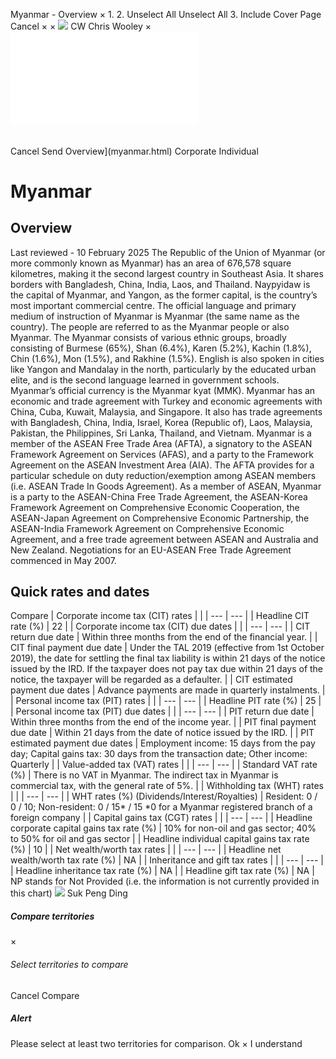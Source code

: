 Myanmar - Overview
×
1.
2.
Unselect All
Unselect All
3.
Include Cover Page
Cancel
×
×
![](-/media/world-wide-tax-summaries/attachments/global---chris-wooley.ashx%3Frev=ac5e5f3223b34096b1afc2a6009c7320&revision=ac5e5f32-23b3-4096-b1af-c2a6009c7320&hash=859B7ADC84DC2CBEC9760E9E6EE7DE6D0A8BFCDF)
CW
Chris Wooley
×
![](myanmar.html)
######
Cancel
Send
Overview](myanmar.html)
Corporate
Individual
# Myanmar
## Overview
Last reviewed - 10 February 2025
The Republic of the Union of Myanmar (or more commonly known as Myanmar) has an area of 676,578 square kilometres, making it the second largest country in Southeast Asia. It shares borders with Bangladesh, China, India, Laos, and Thailand. Naypyidaw is the capital of Myanmar, and Yangon, as the former capital, is the country’s most important commercial centre.
The official language and primary medium of instruction of Myanmar is Myanmar (the same name as the country). The people are referred to as the Myanmar people or also Myanmar. The Myanmar consists of various ethnic groups, broadly consisting of Burmese (65%), Shan (6.4%), Karen (5.2%), Kachin (1.8%), Chin (1.6%), Mon (1.5%), and Rakhine (1.5%). English is also spoken in cities like Yangon and Mandalay in the north, particularly by the educated urban elite, and is the second language learned in government schools.
Myanmar’s official currency is the Myanmar kyat (MMK).
Myanmar has an economic and trade agreement with Turkey and economic agreements with China, Cuba, Kuwait, Malaysia, and Singapore. It also has trade agreements with Bangladesh, China, India, Israel, Korea (Republic of), Laos, Malaysia, Pakistan, the Philippines, Sri Lanka, Thailand, and Vietnam.
Myanmar is a member of the ASEAN Free Trade Area (AFTA), a signatory to the ASEAN Framework Agreement on Services (AFAS), and a party to the Framework Agreement on the ASEAN Investment Area (AIA). The AFTA provides for a particular schedule on duty reduction/exemption among ASEAN members (i.e. ASEAN Trade In Goods Agreement). As a member of ASEAN, Myanmar is a party to the ASEAN-China Free Trade Agreement, the ASEAN-Korea Framework Agreement on Comprehensive Economic Cooperation, the ASEAN-Japan Agreement on Comprehensive Economic Partnership, the ASEAN-India Framework Agreement on Comprehensive Economic Agreement, and a free trade agreement between ASEAN and Australia and New Zealand. Negotiations for an EU-ASEAN Free Trade Agreement commenced in May 2007.
## Quick rates and dates
Compare
| Corporate income tax (CIT) rates | |
| --- | --- |
| Headline CIT rate (%) | 22 |
| Corporate income tax (CIT) due dates | |
| --- | --- |
| CIT return due date | Within three months from the end of the financial year. |
| CIT final payment due date | Under the TAL 2019 (effective from 1st October 2019), the date for settling the final tax liability is within 21 days of the notice issued by the IRD. If the taxpayer does not pay tax due within 21 days of the notice, the taxpayer will be regarded as a defaulter. |
| CIT estimated payment due dates | Advance payments are made in quarterly instalments. |
| Personal income tax (PIT) rates | |
| --- | --- |
| Headline PIT rate (%) | 25 |
| Personal income tax (PIT) due dates | |
| --- | --- |
| PIT return due date | Within three months from the end of the income year. |
| PIT final payment due date | Within 21 days from the date of notice issued by the IRD. |
| PIT estimated payment due dates | Employment income: 15 days from the pay day;  Capital gains tax: 30 days from the transaction date;  Other income: Quarterly |
| Value-added tax (VAT) rates | |
| --- | --- |
| Standard VAT rate (%) | There is no VAT in Myanmar. The indirect tax in Myanmar is commercial tax, with the general rate of 5%. |
| Withholding tax (WHT) rates | |
| --- | --- |
| WHT rates (%) (Dividends/Interest/Royalties) | Resident: 0 / 0 / 10;  Non-resident: 0 / 15\* / 15    \*0 for a Myanmar registered branch of a foreign company |
| Capital gains tax (CGT) rates | |
| --- | --- |
| Headline corporate capital gains tax rate (%) | 10% for non-oil and gas sector;  40% to 50% for oil and gas sector |
| Headline individual capital gains tax rate (%) | 10 |
| Net wealth/worth tax rates | |
| --- | --- |
| Headline net wealth/worth tax rate (%) | NA |
| Inheritance and gift tax rates | |
| --- | --- |
| Headline inheritance tax rate (%) | NA |
| Headline gift tax rate (%) | NA |
NP stands for Not Provided (i.e. the information is not currently provided in this chart)
![](-/media/world-wide-tax-summaries/myanmarsuk-peng-dingmyanmar--suk-peng-dingjpg20220720101601637.ashx%3Frev=02e87324f8024946bef1e928d6495503&revision=02e87324-f802-4946-bef1-e928d6495503&hash=59AA4BE9BE35BDBAB261CECFA2D5869DC815208E)
Suk Peng Ding
##### Compare territories
×
###### Select territories to compare
#####
Cancel
Compare
##### Alert
Please select at least two territories for comparison.
Ok
×
I understand
